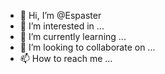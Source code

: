 - 👋 Hi, I’m @Espaster
- 👀 I’m interested in ...
- 🌱 I’m currently learning ...
- 💞️ I’m looking to collaborate on ...
- 📫 How to reach me ...

<!---
Espaster/Espaster is a ✨ special ✨ repository because its `README.md` (this file) appears on your GitHub profile.
You can click the Preview link to take a look at your changes.
--->
